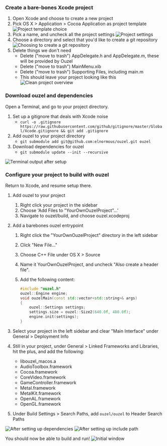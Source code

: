 
### Create a bare-bones Xcode project

1. Open Xcode and choose to create a new project
2. Pick OS X > Application > Cocoa Application as project template ![Project template choice](1_cocoa_application.png)
3. Pick a name, and uncheck all the project settings ![Project settings](2_project_settings.png)
4. Choose a directory and select that you'd like to create a git repository ![Choosing to create a git repository](3_create_git_repository.png)
5. Delete things we don't need
    * Delete ("move to trash") AppDelegate.h and AppDelegate.m, these will be provided by Ouzel
    * Delete ("move to trash") MainMenu.xib
    * Delete ("move to trash") Supporting Files, including main.m
    * This should leave your project looking like this ![Clean project overview](4_after_deleting_initial_content.png)

### Download ouzel and dependencies

Open a Terminal, and go to your project directory.

1. Set up a gitignore that deals with Xcode noise
    * `curl -o .gitignore https://raw.githubusercontent.com/github/gitignore/master/Global/Xcode.gitignore && git add .gitignore`
2. Add ouzel to your project directory
    * `git submodule add git@github.com:elnormous/ouzel.git ouzel`
3. Download dependencies for ouzel
    * `git submodule update --init --recursive`

![Terminal output after setup](5_after_cli_setup.png)

### Configure your project to build with ouzel

Return to Xcode, and resume setup there.

1. Add ouzel to your project
    1. Right click your project in the sidebar
    2. Choose 'Add Files to "YourOwnOuzelProject"...'
    3. Navigate to ouzel/build, and choose ouzel.xcodeproj
2. Add a barebones ouzel entrypoint
    1. Right click the "YourOwnOuzelProject" directory in the left sidebar
    2. Click "New File..."
    3. Choose C++ File under OS X > Source
    4. Name it YourOwnOuzelProject, and uncheck "Also create a header file".
    5. Add the following content:

        ```cpp
        #include "ouzel.h"
        ouzel::Engine engine;
        void ouzelMain(const std::vector<std::string>& args)
        {
            ouzel::Settings settings;
            settings.size = ouzel::Size2(640.0f, 480.0f);
            engine.init(settings);
        }
        ```

3. Select your project in the left sidebar and clear "Main Interface" under General > Deployment Info
4. Still in your project, under General > Linked Frameworks and Libraries, hit the plus, and add the following:
    * libouzel_macos.a
    * AudioToolbox.framework
    * Cocoa.framework
    * CoreVideo.framework
    * GameController.framework
    * Metal.framework
    * MetalKit.framework
    * OpenAL.framework
    * OpenGL.framework
5. Under Build Settings > Search Paths, add `ouzel/ouzel` to Header Search Paths

![After setting up dependencies](6_after_setting_up_dependencies.png)
![After setting up include path](7_after_setting_up_include_path.png)

You should now be able to build and run! ![Initial window](8_initial_run.png)
